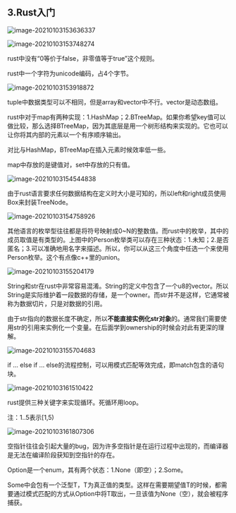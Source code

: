 ## 3.Rust入门

![image-20210103153636337](assets/image-20210103153636337.png)

![image-20210103153748274](assets/image-20210103153748274.png)

rust中没有“0等价于false，非零值等于true”这个规则。

rust中一个字符为unicode编码，占4个字节。

![image-20210103153918872](assets/image-20210103153918872.png)

tuple中数据类型可以不相同，但是array和vector中不行。vector是动态数组。

rust中对于map有两种实现：1.HashMap；2.BTreeMap。如果你希望key值可以做比较，那么选择BTreeMap，因为其底层是用一个树形结构来实现的。它也可以让你将其内部的元素以一个有序顺序输出。

对比与HashMap，BTreeMap在插入元素时候效率低一些。

map中存放的是键值对，set中存放的只有值。

![image-20210103154544838](assets/image-20210103154544838.png)

由于rust语言要求任何数据结构在定义时大小是可知的，所以left和right成员使用Box来封装TreeNode。

![image-20210103154758926](assets/image-20210103154758926.png)

其他语言的枚举型往往都是将符号映射成0~N的整数值。而rust中的枚举，其中的成员取值是有类型的。上图中的Person枚举类可以存在三种状态：1.未知；2.是否匿名；3.可以准确地用名字来描述。所以，你可以从这三个角度中任选一个来使用Person枚举。这个有点像c++里的union。

![image-20210103155204179](assets/image-20210103155204179.png)

String和str在rust中非常容易混淆。String的定义中包含了一个u8的vector。所以String是实际维护着一段数据的存储，是一个owner。而str并不是这样，它通常被称为数据切片，只是对数据的引用。

由于str指向的数据长度不确定，所以**不能直接实例化str对象**的。通常我们需要使用str的引用来实例化一个变量。在后面学到ownership的时候会对此有更深的理解。

![image-20210103155704683](assets/image-20210103155704683.png)

if ... else if ... else的流程控制，可以用模式匹配等效完成，即match包含的语句块。

![image-20210103161510422](assets/image-20210103161510422.png)

rust提供三种关键字来实现循环。死循环用loop。

注：1..5表示[1,5)

![image-20210103161807306](assets/image-20210103161807306.png)

空指针往往会引起大量的bug，因为许多空指针是在运行过程中出现的，而编译器是无法在编译阶段获知到空指针的存在。

Option是一个enum，其有两个状态：1.None（即空）；2.Some。

Some中会包有一个泛型T，T为真正值的类型。这样在需要期望值T的时候，都需要通过模式匹配的方式从Option中将T取出，一旦该值为None（空），就会被程序捕获。